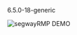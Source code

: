 6.5.0-18-generic

![segwayRMP DEMO](https://github.com/jpsm-at-deec/libsegwayrmp/blob/jammy/doc/IMG_20240219_145720.jpg?raw=true)
